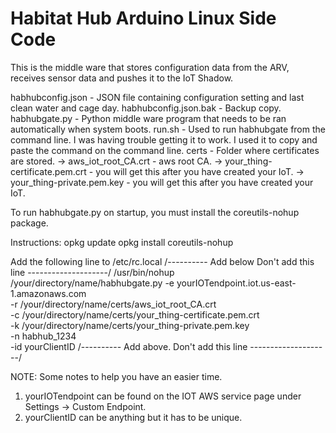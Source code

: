 # Habitat Hub Arduino Linux Side Code

This is the middle ware that stores configuration data from the ARV, receives sensor data and pushes it to the IoT Shadow.

habhubconfig.json - JSON file containing configuration setting and last clean water and cage day.
habhubconfig.json.bak - Backup copy.
habhubgate.py - Python middle ware program that needs to be ran automatically when system boots.
run.sh - Used to run habhubgate from the command line.  I was having trouble getting it to work.
         I used it to copy and paste the command on the command line.
certs - Folder where certificates are stored.
    -> aws_iot_root_CA.crt - aws root CA.
    -> your_thing-certificate.pem.crt - you will get this after you have created your IoT.
    -> your_thing-private.pem.key - you will get this after you have created your IoT.

To run habhubgate.py on startup, you must install the coreutils-nohup package.

Instructions:
    opkg update
    opkg install coreutils-nohup

Add the following line to /etc/rc.local
/---------- Add below Don't add this line --------------------/
/usr/bin/nohup /your/directory/name/habhubgate.py -e yourIOTendpoint.iot.us-east-1.amazonaws.com \
             -r /your/directory/name/certs/aws_iot_root_CA.crt \
             -c /your/directory/name/certs/your_thing-certificate.pem.crt \
             -k /your/directory/name/certs/your_thing-private.pem.key \
             -n habhub_1234 \
             -id yourClientID
/---------- Add above. Don't add this line  --------------------/

NOTE: Some notes to help you have an easier time.
1. yourIOTendpoint can be found on the IOT AWS service page under Settings -> Custom Endpoint.
2. yourClientID can be anything but it has to be unique.